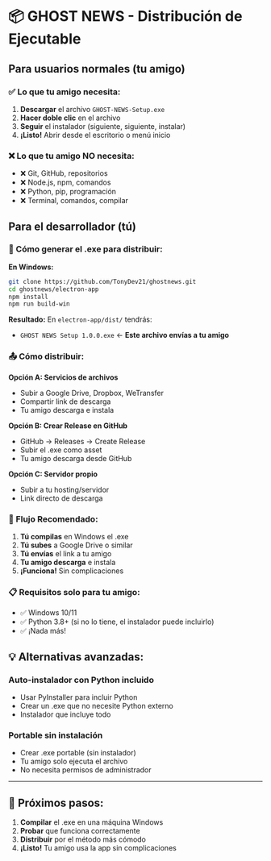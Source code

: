 # 📦 GHOST NEWS - Distribución de Ejecutable

## Para usuarios normales (tu amigo)

### ✅ Lo que tu amigo necesita:
1. **Descargar** el archivo `GHOST-NEWS-Setup.exe`
2. **Hacer doble clic** en el archivo
3. **Seguir** el instalador (siguiente, siguiente, instalar)
4. **¡Listo!** Abrir desde el escritorio o menú inicio

### ❌ Lo que tu amigo NO necesita:
- ❌ Git, GitHub, repositorios
- ❌ Node.js, npm, comandos
- ❌ Python, pip, programación
- ❌ Terminal, comandos, compilar

## Para el desarrollador (tú)

### 🔧 Cómo generar el .exe para distribuir:

**En Windows:**
```bash
git clone https://github.com/TonyDev21/ghostnews.git
cd ghostnews/electron-app
npm install
npm run build-win
```

**Resultado:** En `electron-app/dist/` tendrás:
- `GHOST NEWS Setup 1.0.0.exe` ← **Este archivo envías a tu amigo**

### 📤 Cómo distribuir:

**Opción A: Servicios de archivos**
- Subir a Google Drive, Dropbox, WeTransfer
- Compartir link de descarga
- Tu amigo descarga e instala

**Opción B: Crear Release en GitHub**
- GitHub → Releases → Create Release
- Subir el .exe como asset
- Tu amigo descarga desde GitHub

**Opción C: Servidor propio**
- Subir a tu hosting/servidor
- Link directo de descarga

### 🎯 Flujo Recomendado:

1. **Tú compilas** en Windows el .exe
2. **Tú subes** a Google Drive o similar  
3. **Tú envías** el link a tu amigo
4. **Tu amigo descarga** e instala
5. **¡Funciona!** Sin complicaciones

### 📋 Requisitos solo para tu amigo:
- ✅ Windows 10/11
- ✅ Python 3.8+ (si no lo tiene, el instalador puede incluirlo)
- ✅ ¡Nada más!

## 💡 Alternativas avanzadas:

### Auto-instalador con Python incluido
- Usar PyInstaller para incluir Python
- Crear un .exe que no necesite Python externo
- Instalador que incluye todo

### Portable sin instalación
- Crear .exe portable (sin instalador)
- Tu amigo solo ejecuta el archivo
- No necesita permisos de administrador

---

## 🚀 Próximos pasos:

1. **Compilar** el .exe en una máquina Windows
2. **Probar** que funciona correctamente
3. **Distribuir** por el método más cómodo
4. **¡Listo!** Tu amigo usa la app sin complicaciones
